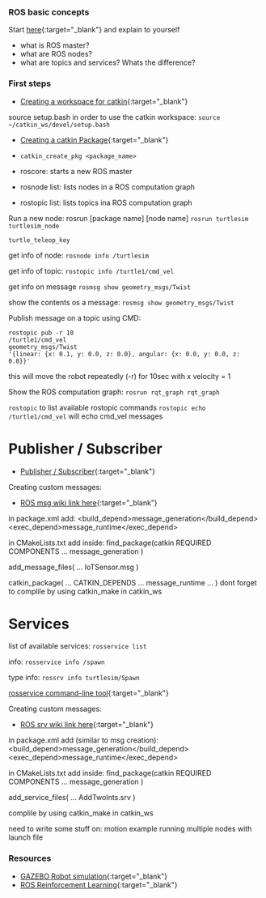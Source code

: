 ### ROS basic concepts

Start [here](http://wiki.ros.org/ROS/Concepts){:target="_blank"} and explain to yourself
- what is ROS master?
- what are ROS nodes?
- what are topics and services? Whats the difference? 

### First steps
- [Creating a workspace for catkin](http://wiki.ros.org/catkin/Tutorials/create_a_workspace){:target="_blank"}

source setup.bash in order to use the catkin workspace: 
`source ~/catkin_ws/devel/setup.bash`

- [Creating a catkin Package](http://wiki.ros.org/catkin/Tutorials/CreatingPackage){:target="_blank"} 
- `catkin_create_pkg <package_name>`

- roscore: starts a new ROS master
- rosnode list: lists nodes in a ROS computation graph
- rostopic list: lists topics ina ROS computation graph

Run a new node: rosrun [package name] [node name]
`rosrun turtlesim turtlesim_node`

`turtle_teleop_key`

get info of node: `rosnode info /turtlesim`

get info of topic: `rostopic info /turtle1/cmd_vel`

get info on message `rosmsg show geometry_msgs/Twist`

show the contents os a message: `rosmsg show geometry_msgs/Twist`

Publish message on a topic using CMD:

``` 
rostopic pub -r 10 
/turtle1/cmd_vel
geometry_msgs/Twist
'{linear: {x: 0.1, y: 0.0, z: 0.0}, angular: {x: 0.0, y: 0.0, z: 0.0}}' 
```

this will move the robot repeatedly (-r) for 10sec with x velocity = 1

Show the ROS computation graph: `rosrun rqt_graph rqt_graph`

`rostopic` to list available rostopic commands
`rostopic echo /turtle1/cmd_vel` will echo cmd_vel messages

# Publisher / Subscriber

- [Publisher / Subscriber](http://wiki.ros.org/rospy/Overview/Publishers%20and%20Subscribers){:target="_blank"} 

Creating custom messages:
- [ROS msg wiki link here](http://wiki.ros.org/action/show/msg){:target="_blank"} 

in package.xml add:
<build_depend>message_generation</build_depend>
<exec_depend>message_runtime</exec_depend>

in CMakeLists.txt add inside:
find_package(catkin REQUIRED COMPONENTS
  ...
  message_generation
)

add_message_files(
   ...
   IoTSensor.msg 
) 

catkin_package(
  ...
  CATKIN_DEPENDS ... message_runtime
  ...
)
dont forget to complile by using catkin_make in catkin_ws

# Services
list of available services: ` rosservice list `

info: ` rosservice info /spawn ` 

type info: ` rossrv info turtlesim/Spawn `

[rosservice command-line tool](http://wiki.ros.org/rosservice){:target="_blank"} 

Creating custom messages:

- [ROS srv wiki link here](http://wiki.ros.org/action/show/srv){:target="_blank"} 

in package.xml add (similar to msg creation):
<build_depend>message_generation</build_depend>
<exec_depend>message_runtime</exec_depend>

in CMakeLists.txt add inside:
find_package(catkin REQUIRED COMPONENTS
  ...
  message_generation
)

add_service_files(
 ... 
 AddTwoInts.srv
)

complile by using catkin_make in catkin_ws

need to write some stuff on:
motion example
running multiple nodes with launch file



### Resources
- [GAZEBO Robot simulation](http://gazebosim.org/){:target="_blank"} 
- [ROS Reinforcement Learning](http://wiki.ros.org/reinforcement_learning/Tutorials/Reinforcement%20Learning%20Tutorial){:target="_blank"} 




